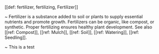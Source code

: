 [[def: fertilizer, fertilizing, Fertilizer]]

~ Fertilizer is a substance added to soil or plants to supply essential nutrients and promote growth. Fertilizers can be organic, like compost, or synthetic. Proper fertilizing ensures healthy plant development. See also [[ref: Compost]], [[ref: Mulch]], [[ref: Soil]], [[ref: Watering]], [[ref: Seedling]].

~ This is a test
